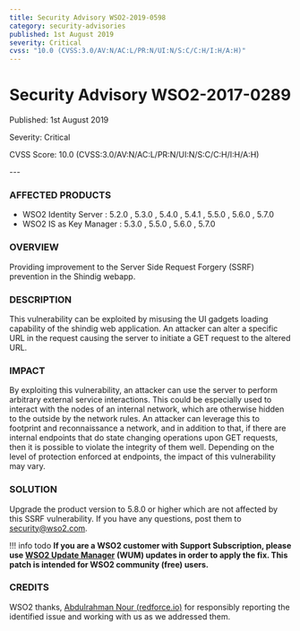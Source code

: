 ```yaml
---
title: Security Advisory WSO2-2019-0598
category: security-advisories
published: 1st August 2019
severity: Critical
cvss: "10.0 (CVSS:3.0/AV:N/AC:L/PR:N/UI:N/S:C/C:H/I:H/A:H)"
---
```


# Security Advisory WSO2-2017-0289

<p class="doc-info">Published: 1st August 2019</p>
<p class="doc-info">Severity: Critical</p>
<p class="doc-info">CVSS Score: 10.0 (CVSS:3.0/AV:N/AC:L/PR:N/UI:N/S:C/C:H/I:H/A:H)</p>
---

### AFFECTED PRODUCTS
* WSO2 Identity Server      : 5.2.0 , 5.3.0 , 5.4.0 , 5.4.1 , 5.5.0 , 5.6.0 , 5.7.0
* WSO2 IS as Key Manager    : 5.3.0 , 5.5.0 , 5.6.0 , 5.7.0


### OVERVIEW
Providing improvement to the Server Side Request Forgery (SSRF) prevention in the Shindig webapp.


### DESCRIPTION
This vulnerability can be exploited by misusing the UI gadgets loading capability of the shindig web application. An attacker can alter a specific URL in the request causing the server to initiate a GET request to the altered URL.


### IMPACT
By exploiting this vulnerability, an attacker can use the server to perform arbitrary external service interactions. This could be especially used to interact with the nodes of an internal network, which are otherwise hidden to the outside by the network rules. An attacker can leverage this to footprint and reconnaissance a network, and in addition to that, if there are internal endpoints that do state changing operations upon GET requests, then it is possible to violate the integrity of them well. Depending on the level of protection enforced at endpoints, the impact of this vulnerability may vary.


### SOLUTION
Upgrade the product version to 5.8.0 or higher which are not affected by this SSRF vulnerability. If you have any questions, post them to <security@wso2.com>.

!!! info todo
    **If you are a WSO2 customer with Support Subscription, please use [WSO2 Update Manager](https://wso2.com/updates/wum) (WUM) updates in order to apply the fix. This patch is intended for WSO2 community (free) users.**


### CREDITS
WSO2 thanks, [Abdulrahman Nour (redforce.io)](https://twitter.com/aboodnour) for responsibly reporting the identified issue and working with us as we addressed them.
